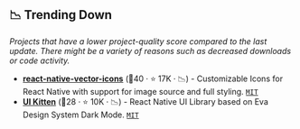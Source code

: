 ## 📉 Trending Down

_Projects that have a lower project-quality score compared to the last update. There might be a variety of reasons such as decreased downloads or code activity._

- <b><a href="https://github.com/oblador/react-native-vector-icons">react-native-vector-icons</a></b> (🥇40 ·  ⭐ 17K · 📉) - Customizable Icons for React Native with support for image source and full styling. <code><a href="http://bit.ly/34MBwT8">MIT</a></code>
- <b><a href="https://github.com/akveo/react-native-ui-kitten">UI Kitten</a></b> (🥉28 ·  ⭐ 10K · 📉) - React Native UI Library based on Eva Design System Dark Mode. <code><a href="http://bit.ly/34MBwT8">MIT</a></code>

